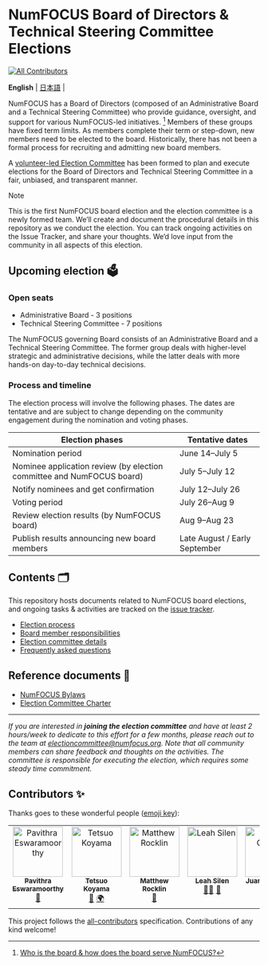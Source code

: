# NumFOCUS Board of Directors & Technical Steering Committee Elections

<!-- ALL-CONTRIBUTORS-BADGE:START - Do not remove or modify this section -->

[![All Contributors](https://img.shields.io/badge/all_contributors-5-orange.svg?style=flat-square)](#contributors-)

<!-- ALL-CONTRIBUTORS-BADGE:END -->

<p>
    <b>English</b> |
    <a href="https://github.com/numfocus/elections/blob/main/README_ja.md">日本語</a> |
</p>

NumFOCUS has a Board of Directors (composed of an Administrative Board and a Technical Steering Committee) who provide guidance, oversight, and support for various NumFOCUS-led initiatives. [^1]
Members of these groups have fixed term limits.
As members complete their term or step-down, new members need to be elected to the board.
Historically, there has not been a formal process for recruiting and admitting new board members.

A [volunteer-led Election Committee](election-committee.md) has been formed to plan and execute elections for the Board of Directors and Technical Steering Committee in a fair, unbiased, and transparent manner.

[^1]: [Who is the board & how does the board serve NumFOCUS?](https://numfocus.medium.com/who-is-the-board-how-does-the-board-serve-numfocus-b109d0c0dd17)

> [!NOTE]
> This is the first NumFOCUS board election and the election committee is a newly formed team.
> We’ll create and document the procedural details in this repository as we conduct the election.
> You can track ongoing activities on the Issue Tracker, and share your thoughts.
> We’d love input from the community in all aspects of this election.

## Upcoming election 🗳️

### Open seats

- Administrative Board - 3 positions
- Technical Steering Committee - 7 positions

The NumFOCUS governing Board consists of an Administrative Board and a Technical Steering Committee.
The former group deals with higher-level strategic and administrative decisions, while the latter deals with more hands-on day-to-day technical decisions.

### Process and timeline

The election process will involve the following phases.
The dates are tentative and are subject to change depending on the community engagement during the nomination and voting phases.

| Election phases                                                       | Tentative dates               |
| --------------------------------------------------------------------- | ----------------------------- |
| Nomination period                                                     | June 14–July 5                |
| Nominee application review (by election committee and NumFOCUS board) | July 5–July 12                |
| Notify nominees and get confirmation                                  | July 12–July 26               |
| Voting period                                                         | July 26–Aug 9                 |
| Review election results (by NumFOCUS board)                           | Aug 9–Aug 23                  |
| Publish results announcing new board members                          | Late August / Early September |

## Contents 🗂️

This repository hosts documents related to NumFOCUS board elections, and ongoing tasks & activities are tracked on the [issue tracker](https://github.com/numfocus/elections/issues).

- [Election process](election-process.md)
- [Board member responsibilities](board-responsibilities.md)
- [Election committee details](election-committee.md)
- [Frequently asked questions](faqs.md)

## Reference documents 📑

- [NumFOCUS Bylaws](https://numfocus.org/wp-content/uploads/2020/04/NumFOCUS-Bylaws-Approved-16-May-2019.pdf)
- [Election Committee Charter](https://docs.google.com/document/d/1c8snA2_CtJcJew0S0l4gxdpj2OXpQQkJ_j3l2kI2fDs/edit?usp=sharing)

<hr>

_If you are interested in **joining the election committee** and have at least 2 hours/week to dedicate to this effort for a few months, please reach out to the team at electioncommittee@numfocus.org. Note that all community members can share feedback and thoughts on the activities. The committee is responsible for executing the election, which requires some steady time commitment._

## Contributors ✨

Thanks goes to these wonderful people ([emoji key](https://allcontributors.org/docs/en/emoji-key)):

<!-- ALL-CONTRIBUTORS-LIST:START - Do not remove or modify this section -->
<!-- prettier-ignore-start -->
<!-- markdownlint-disable -->
<table>
  <tbody>
    <tr>
      <td align="center" valign="top" width="14.28%"><a href="https://pavithraes.me"><img src="https://avatars.githubusercontent.com/u/33131404?v=4?s=100" width="100px;" alt="Pavithra Eswaramoorthy"/><br /><sub><b>Pavithra Eswaramoorthy</b></sub></a><br /><a href="https://github.com/numfocus/elections/commits?author=pavithraes" title="Documentation">📖</a></td>
      <td align="center" valign="top" width="14.28%"><a href="https://github.com/tkoyama010"><img src="https://avatars.githubusercontent.com/u/7513610?v=4?s=100" width="100px;" alt="Tetsuo Koyama"/><br /><sub><b>Tetsuo Koyama</b></sub></a><br /><a href="#maintenance-tkoyama010" title="Maintenance">🚧</a> <a href="#translation-tkoyama010" title="Translation">🌍</a></td>
      <td align="center" valign="top" width="14.28%"><a href="https://matthewrocklin.com"><img src="https://avatars.githubusercontent.com/u/306380?v=4?s=100" width="100px;" alt="Matthew Rocklin"/><br /><sub><b>Matthew Rocklin</b></sub></a><br /><a href="#ideas-mrocklin" title="Ideas, Planning, & Feedback">🤔</a></td>
      <td align="center" valign="top" width="14.28%"><a href="https://github.com/lsilen"><img src="https://avatars.githubusercontent.com/u/5377495?v=4?s=100" width="100px;" alt="Leah Silen"/><br /><sub><b>Leah Silen</b></sub></a><br /><a href="#mentoring-lsilen" title="Mentoring">🧑‍🏫</a> <a href="#projectManagement-lsilen" title="Project Management">📆</a></td>
      <td align="center" valign="top" width="14.28%"><a href="https://github.com/juanis2112"><img src="https://avatars.githubusercontent.com/u/18587879?v=4?s=100" width="100px;" alt="Juanita Gomez"/><br /><sub><b>Juanita Gomez</b></sub></a><br /><a href="#ideas-juanis2112" title="Ideas, Planning, & Feedback">🤔</a></td>
    </tr>
  </tbody>
</table>

<!-- markdownlint-restore -->
<!-- prettier-ignore-end -->

<!-- ALL-CONTRIBUTORS-LIST:END -->

This project follows the [all-contributors](https://github.com/all-contributors/all-contributors) specification. Contributions of any kind welcome!

